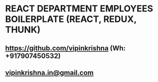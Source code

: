 # REACT DEPARTMENT EMPLOYEES BOILERPLATE (REACT, REDUX, THUNK)

## https://github.com/vipinkrishna (Wh: +917907450532)
## vipinkrishna.in@gmail.com
